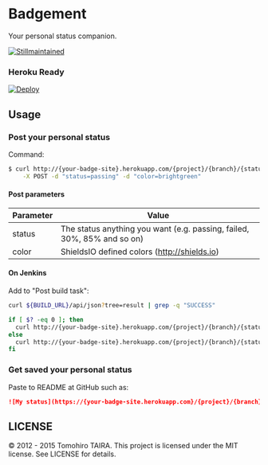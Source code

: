 Badgement
================================================================================

Your personal status companion.

[![Stillmaintained](http://stillmaintained.com/Tomohiro/badgement.png)](http://stillmaintained.com/Tomohiro/badgement)


### Heroku Ready

[![Deploy](https://www.herokucdn.com/deploy/button.png)](https://heroku.com/deploy)


Usage
--------------------------------------------------------------------------------

### Post your personal status

Command:

```sh
$ curl http://{your-badge-site}.herokuapp.com/{project}/{branch}/{status-name} \
    -X POST -d "status=passing" -d "color=brightgreen"
```

#### Post parameters

Parameter | Value
--------- | -------------------------------------------------------------------
status    | The status anything you want (e.g. passing, failed, 30%, 85% and so on)
color     | ShieldsIO defined colors (http://shields.io)


#### On Jenkins

Add to "Post build task":

```sh
curl ${BUILD_URL}/api/json?tree=result | grep -q "SUCCESS"

if [ $? -eq 0 ]; then
  curl http://{your-badge-site}.herokuapp.com/{project}/{branch}/{status-name} -X POST -d 'status=passing' -d 'color=brightgreen'
else
  curl http://{your-badge-site}.herokuapp.com/{project}/{branch}/{status-name} -X POST -d 'status=failing' -d 'color=red'
fi
```

### Get saved your personal status

Paste to README at GitHub such as:

```markdown
![My status](https://{your-badge-site.herokuapp.com}/{project}/{branch}/{status-name})
```


LICENSE
--------------------------------------------------------------------------------

&copy; 2012 - 2015 Tomohiro TAIRA.
This project is licensed under the MIT license.
See LICENSE for details.
